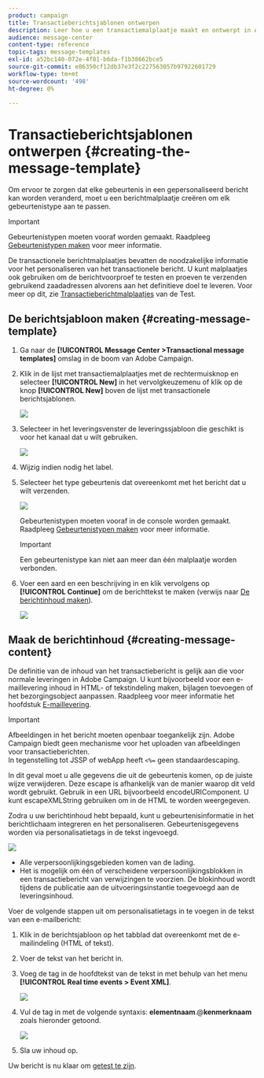 ```yaml
---
product: campaign
title: Transactieberichtsjablonen ontwerpen
description: Leer hoe u een transactiemalplaatje maakt en ontwerpt in Adobe Campaign Classic.
audience: message-center
content-type: reference
topic-tags: message-templates
exl-id: a52bc140-072e-4f81-b6da-f1b38662bce5
source-git-commit: e86350cf12db37e3f2c227563057b97922601729
workflow-type: tm+mt
source-wordcount: '498'
ht-degree: 0%

---
```


# Transactieberichtsjablonen ontwerpen {#creating-the-message-template}

Om ervoor te zorgen dat elke gebeurtenis in een gepersonaliseerd bericht kan worden veranderd, moet u een berichtmalplaatje creëren om elk gebeurtenistype aan te passen.

>[!IMPORTANT]
>
>Gebeurtenistypen moeten vooraf worden gemaakt. Raadpleeg [Gebeurtenistypen maken](../../message-center/using/creating-event-types.md) voor meer informatie.

De transactionele berichtmalplaatjes bevatten de noodzakelijke informatie voor het personaliseren van het transactionele bericht. U kunt malplaatjes ook gebruiken om de berichtvoorproef te testen en proeven te verzenden gebruikend zaadadressen alvorens aan het definitieve doel te leveren. Voor meer op dit, zie [Transactieberichtmalplaatjes](../../message-center/using/testing-message-templates.md) van de Test.

## De berichtsjabloon maken {#creating-message-template}

1. Ga naar de **[!UICONTROL Message Center >Transactional message templates]** omslag in de boom van Adobe Campaign.

1. Klik in de lijst met transactiemalplaatjes met de rechtermuisknop en selecteer **[!UICONTROL New]** in het vervolgkeuzemenu of klik op de knop **[!UICONTROL New]** boven de lijst met transactionele berichtsjablonen.

   ![](assets/messagecenter_create_model_001.png)

1. Selecteer in het leveringsvenster de leveringssjabloon die geschikt is voor het kanaal dat u wilt gebruiken.

   ![](assets/messagecenter_create_model_002.png)

1. Wijzig indien nodig het label.

1. Selecteer het type gebeurtenis dat overeenkomt met het bericht dat u wilt verzenden.

   ![](assets/messagecenter_create_model_003.png)

   Gebeurtenistypen moeten vooraf in de console worden gemaakt. Raadpleeg [Gebeurtenistypen maken](../../message-center/using/creating-event-types.md) voor meer informatie.

   >[!IMPORTANT]
   >
   >Een gebeurtenistype kan niet aan meer dan één malplaatje worden verbonden.

1. Voer een aard en een beschrijving in en klik vervolgens op **[!UICONTROL Continue]** om de berichttekst te maken (verwijs naar [De berichtinhoud maken](#creating-message-content)).

   ![](assets/messagecenter_create_model_004.png)

## Maak de berichtinhoud {#creating-message-content}

De definitie van de inhoud van het transactiebericht is gelijk aan die voor normale leveringen in Adobe Campaign. U kunt bijvoorbeeld voor een e-maillevering inhoud in HTML- of tekstindeling maken, bijlagen toevoegen of het bezorgingsobject aanpassen. Raadpleeg voor meer informatie het hoofdstuk [E-maillevering](../../delivery/using/about-email-channel.md).

>[!IMPORTANT]
>
>Afbeeldingen in het bericht moeten openbaar toegankelijk zijn. Adobe Campaign biedt geen mechanisme voor het uploaden van afbeeldingen voor transactieberichten.\
>In tegenstelling tot JSSP of webApp heeft `<%=` geen standaardescaping.
>
>In dit geval moet u alle gegevens die uit de gebeurtenis komen, op de juiste wijze verwijderen. Deze escape is afhankelijk van de manier waarop dit veld wordt gebruikt. Gebruik in een URL bijvoorbeeld encodeURIComponent. U kunt escapeXMLString gebruiken om in de HTML te worden weergegeven.

Zodra u uw berichtinhoud hebt bepaald, kunt u gebeurtenisinformatie in het berichtlichaam integreren en het personaliseren. Gebeurtenisgegevens worden via personalisatietags in de tekst ingevoegd.

![](assets/messagecenter_create_content_001.png)

* Alle verpersoonlijkingsgebieden komen van de lading.
* Het is mogelijk om één of verscheidene verpersoonlijkingsblokken in een transactiebericht van verwijzingen te voorzien. De blokinhoud wordt tijdens de publicatie aan de uitvoeringsinstantie toegevoegd aan de leveringsinhoud.

Voer de volgende stappen uit om personalisatietags in te voegen in de tekst van een e-mailbericht:

1. Klik in de berichtsjabloon op het tabblad dat overeenkomt met de e-mailindeling (HTML of tekst).

1. Voer de tekst van het bericht in.

1. Voeg de tag in de hoofdtekst van de tekst in met behulp van het menu **[!UICONTROL Real time events > Event XML]**.

   ![](assets/messagecenter_create_custo_002.png)

1. Vul de tag in met de volgende syntaxis: **elementnaam**.@**kenmerknaam** zoals hieronder getoond.

   ![](assets/messagecenter_create_custo_003.png)

1. Sla uw inhoud op.

Uw bericht is nu klaar om [getest te zijn](../../message-center/using/testing-message-templates.md).
